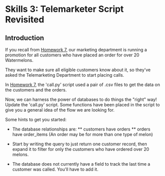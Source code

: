 Skills 3: Telemarketer Script Revisited
=======

Introduction
--------
If you recall from [Homework 7](https://github.com/hackbrightacademy/Homework/tree/master/Homework07), our marketing department is running a promotion for
all customers who have placed an order for over 20 Watermelons.

They want to make sure all eligible customers know about it, so
they've asked the Telemarketing Department to start placing calls.

In [Homework 7](https://github.com/hackbrightacademy/Homework/tree/master/Homework07), the 'call.py' script used a pair of .csv files to get the data on the customers and the orders.

Now, we can harness the power of databases to do things the "right" way!  Update the 'call.py' script.  Some functions have been placed in the script to give you a general idea of the flow we are looking for.

Some hints to get you started:

* The database relationships are:
** customers have orders
** orders have order_items (An order may be for more than one type of melon)

* Start by writing the query to just return one customer record, then expand it to filter for only the customers who have ordered over 20 melons.

* The database does not currently have a field to track the last time a customer was called.  You'll have to add it.

